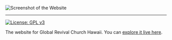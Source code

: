 ![Screenshot of the Website](assets/grctemplate.PNG)

---

[![License: GPL v3](https://img.shields.io/badge/License-GPLv3-blue.svg)](https://www.gnu.org/licenses/gpl-3.0)

The website for Global Revival Church Hawaii. You can [explore it live here](globalrevivalchurchhawaii.org).

